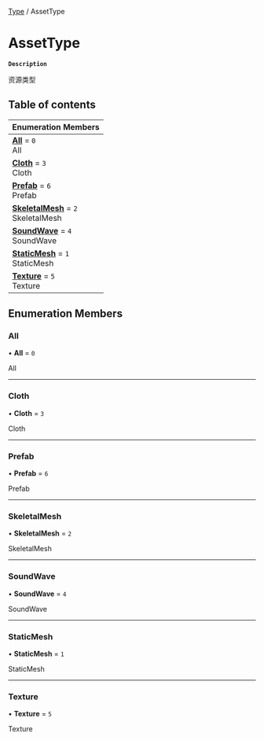[Type](../modules/Type.Type.md) / AssetType

# AssetType <Badge type="tip" text="Enumeration" />

**`Description`**

资源类型

## Table of contents

| Enumeration Members |
| :-----|
| **[All](Type.AssetType.md#all)** = ``0`` <br> All|
| **[Cloth](Type.AssetType.md#cloth)** = ``3`` <br> Cloth|
| **[Prefab](Type.AssetType.md#prefab)** = ``6`` <br> Prefab|
| **[SkeletalMesh](Type.AssetType.md#skeletalmesh)** = ``2`` <br> SkeletalMesh|
| **[SoundWave](Type.AssetType.md#soundwave)** = ``4`` <br> SoundWave|
| **[StaticMesh](Type.AssetType.md#staticmesh)** = ``1`` <br> StaticMesh|
| **[Texture](Type.AssetType.md#texture)** = ``5`` <br> Texture|

## Enumeration Members

### All

• **All** = ``0``

All

___

### Cloth

• **Cloth** = ``3``

Cloth

___

### Prefab

• **Prefab** = ``6``

Prefab

___

### SkeletalMesh

• **SkeletalMesh** = ``2``

SkeletalMesh

___

### SoundWave

• **SoundWave** = ``4``

SoundWave

___

### StaticMesh

• **StaticMesh** = ``1``

StaticMesh

___

### Texture

• **Texture** = ``5``

Texture

